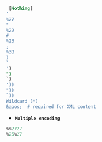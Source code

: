 ```sql
 [Nothing]
'
%27
"
%22
#
%23
;
%3B
)
`
')
")
`)
'))
"))
`))
Wildcard (*)
&apos;  # required for XML content
```

- **`Multiple encoding`**
```sql
%%2727
%25%27
```
